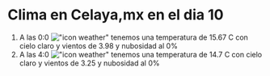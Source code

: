 # Clima en Celaya,mx en el dia 10

1. A las 0:0 !["icon weather"](http://openweathermap.org/img/w/01n.png) tenemos una temperatura de 15.67 C con cielo claro y  vientos de 3.98 y nubosidad al 0%
1. A las 4:0 !["icon weather"](http://openweathermap.org/img/w/01n.png) tenemos una temperatura de 14.7 C con cielo claro y  vientos de 3.25 y nubosidad al 0%
